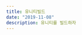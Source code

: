 ```yaml
---
title: 유니티빌드
date: "2019-11-08"
description: 유니티를 빌드하자
---
```

<!--stackedit_data:
eyJoaXN0b3J5IjpbLTE0NzE2ODY3MzhdfQ==
-->